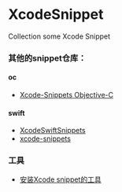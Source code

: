 # XcodeSnippet
Collection some Xcode Snippet

### 其他的snippet仓库：

#### oc
* [Xcode-Snippets Objective-C](https://github.com/Xcode-Snippets/Objective-C)

#### swift
* [XcodeSwiftSnippets](https://github.com/burczyk/XcodeSwiftSnippets)
* [xcode-snippets](https://github.com/Abizern/xcode-snippets)

### 工具
* [安装Xcode snippet的工具](https://github.com/Xcode-Snippets/xcodesnippet)